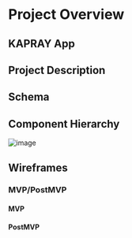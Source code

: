 # Project Overview


## KAPRAY App



## Project Description


## Schema


## Component Hierarchy
![image](https://user-images.githubusercontent.com/82814499/119856967-24d83400-bee1-11eb-9a63-c7b66cbcf1ac.png)

## Wireframes


### MVP/PostMVP


#### MVP 


#### PostMVP  

